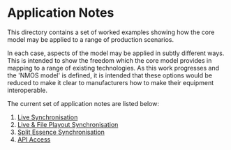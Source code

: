 # Application Notes

This directory contains a set of worked examples showing how the core model may be applied to a range of production scenarios.

In each case, aspects of the model may be applied in subtly different ways. This is intended to show the freedom which the core model provides in mapping to a range of existing technologies. As this work progresses and the 'NMOS model' is defined, it is intended that these options would be reduced to make it clear to manufacturers how to make their equipment interoperable.

The current set of application notes are listed below:

1.  [Live Synchronisation](1-live-synchronisation.md)
2.  [Live & File Playout Synchronisation](2-live-file-synchronisation.md)
3.  [Split Essence Synchronisation](3-split-essence-synchronisation.md)
4.  [API Access](4-api-access.md)
